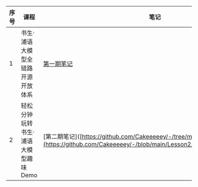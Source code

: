 ﻿
|序号|课程|笔记|作业|
|--|--|--|--|
|1| 书生·浦语大模型全链路开源开放体系 |[第一期笔记](https://github.com/Cakeeeeey/-/blob/main/Lesson1/notes/Lesson1_Notes.md)|/|
|2| 轻松分钟玩转书生·浦语大模型趣味 Demo |[第二期笔记]([https://github.com/Cakeeeeey/-/tree/main/Lesson2/notes](https://github.com/Cakeeeeey/-/blob/main/Lesson2/notes/Lesson2_Notes.md)|[第二期作业](https://github.com/Cakeeeeey/-/blob/main/Lesson2/notes/Lesson2_Notes.md%7Chttps://github.com/Cakeeeeey/-/blob/main/Lesson2/homework/Lesson2_Homework.md)

